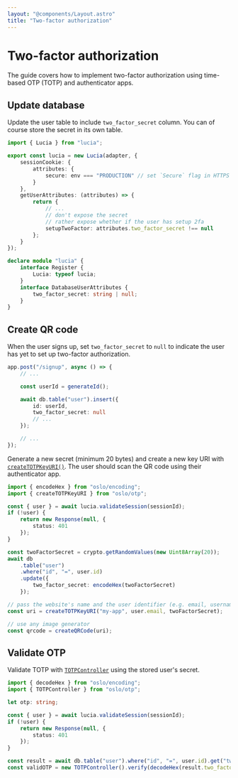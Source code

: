 ```yaml
---
layout: "@components/Layout.astro"
title: "Two-factor authorization"
---
```


# Two-factor authorization

The guide covers how to implement two-factor authorization using time-based OTP (TOTP) and authenticator apps.

## Update database

Update the user table to include `two_factor_secret` column. You can of course store the secret in its own table.

```ts
import { Lucia } from "lucia";

export const lucia = new Lucia(adapter, {
	sessionCookie: {
		attributes: {
			secure: env === "PRODUCTION" // set `Secure` flag in HTTPS
		}
	},
	getUserAttributes: (attributes) => {
		return {
			// ...
			// don't expose the secret
			// rather expose whether if the user has setup 2fa
			setupTwoFactor: attributes.two_factor_secret !== null
		};
	}
});

declare module "lucia" {
	interface Register {
		Lucia: typeof lucia;
	}
	interface DatabaseUserAttributes {
		two_factor_secret: string | null;
	}
}
```

## Create QR code

When the user signs up, set `two_factor_secret` to `null` to indicate the user has yet to set up two-factor authorization.

```ts
app.post("/signup", async () => {
	// ...

	const userId = generateId();

	await db.table("user").insert({
		id: userId,
		two_factor_secret: null
		// ...
	});

	// ...
});
```

Generate a new secret (minimum 20 bytes) and create a new key URI with [`createTOTPKeyURI()`](https://oslo.js.org/reference/otp/createTOTPKeyURI/). The user should scan the QR code using their authenticator app.

```ts
import { encodeHex } from "oslo/encoding";
import { createTOTPKeyURI } from "oslo/otp";

const { user } = await lucia.validateSession(sessionId);
if (!user) {
	return new Response(null, {
		status: 401
	});
}

const twoFactorSecret = crypto.getRandomValues(new Uint8Array(20));
await db
	.table("user")
	.where("id", "=", user.id)
	.update({
		two_factor_secret: encodeHex(twoFactorSecret)
	});

// pass the website's name and the user identifier (e.g. email, username)
const uri = createTOTPKeyURI("my-app", user.email, twoFactorSecret);

// use any image generator
const qrcode = createQRCode(uri);
```

## Validate OTP

Validate TOTP with [`TOTPController`](https://oslo.js.org/reference/otp/TOTPController/) using the stored user's secret.

```ts
import { decodeHex } from "oslo/encoding";
import { TOTPController } from "oslo/otp";

let otp: string;

const { user } = await lucia.validateSession(sessionId);
if (!user) {
	return new Response(null, {
		status: 401
	});
}

const result = await db.table("user").where("id", "=", user.id).get("two_factor_secret");
const validOTP = new TOTPController().verify(decodeHex(result.two_factor_secret, otp));
```

